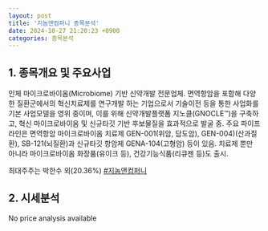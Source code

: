 ```yaml
---
layout: post
title: '지놈앤컴퍼니 종목분석'
date: 2024-10-27 21:20:23 +0900
categories: 종목분석
---
```


## 1. 종목개요 및 주요사업

인체 마이크로바이옴(Microbiome) 기반 신약개발 전문업체. 면역항암을 포함해 다양한 질환군에서의 혁신치료제를 연구개발 하는 기업으로서 기술이전 등을 통한 사업화를 기본 사업모델을 영위 중이며, 이를 위해 신약개발플랫폼 지노클(GNOCLE™)을 구축하고, 혁신 마이크로바이옴 및 신규타깃 기반 후보물질을 효과적으로 발굴 중. 주요 파이프라인은 면역항암 마이크로바이옴 치료제 GEN-001(위암, 담도암), GEN-004)(산과질환), SB-121(뇌질환)과 신규타깃 항암제 GENA-104(고형암) 등이 있음. 치료제 뿐만 아니라 마이크로바이옴 화장품(유이크 등), 건강기능식품(리큐젠 등)도 출시. 

최대주주는 박한수 외(20.36%)
[#지놈앤컴퍼니](#)

## 2. 시세분석

No price analysis available
